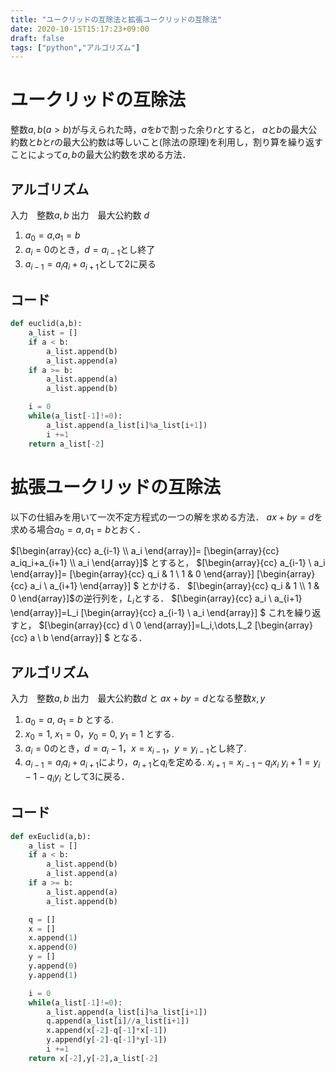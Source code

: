 ```yaml
---
title: "ユークリッドの互除法と拡張ユークリッドの互除法"
date: 2020-10-15T15:17:23+09:00
draft: false
tags: ["python","アルゴリズム"] 
---
```

<!--more-->

# ユークリッドの互除法
整数$a,b(a>b)$が与えられた時，$a$を$b$で割った余り$r$とすると，
$a$と$b$の最大公約数と$b$と$r$の最大公約数は等しいこと(除法の原理)を利用し，割り算を繰り返すことによって$a,b$の最大公約数を求める方法．

## アルゴリズム
入力　整数$a,b$
出力　最大公約数 $d$
1. $a_0 = a$,$a_1 = b$
2. $a_i=0$のとき，$d=a_{i-1}$とし終了
3. $a_{i-1}=a_iq_i+a_{i+1}$として2に戻る

## コード
```euclid.py
def euclid(a,b):
    a_list = []
    if a < b: 
        a_list.append(b)
        a_list.append(a)
    if a >= b:
        a_list.append(a)
        a_list.append(b)

    i = 0
    while(a_list[-1]!=0):
        a_list.append(a_list[i]%a_list[i+1])
        i +=1
    return a_list[-2]
```

# 拡張ユークリッドの互除法
以下の仕組みを用いて一次不定方程式の一つの解を求める方法．
$ax+by=d$を求める場合$a_0=a,a_1=b$とおく．

$[\begin{array}{cc}
     a_{i-1} \\
     a_i 
\end{array}]=
[\begin{array}{cc}
    a_iq_i+a_{i+1} \\
    a_i 
\end{array}]$ 
とすると，
$[\begin{array}{cc}
     a_{i-1} \\
     a_i 
\end{array}]=
[\begin{array}{cc}
    q_i & 1 \\
    1 & 0 
\end{array}]
[\begin{array}{cc}
    a_i \\
    a_{i+1} 
\end{array}]
$ 
とかける．
$[\begin{array}{cc}
    q_i & 1 \\
    1 & 0 
\end{array}]$の逆行列を，$L_i$とする．
$[\begin{array}{cc}
     a_i \\
     a_{i+1} 
\end{array}]=L_i
[\begin{array}{cc}
    a_{i-1} \\
    a_i 
\end{array}]
$ 
これを繰り返すと，
$[\begin{array}{cc}
     d \\
     0
\end{array}]=L_i,\dots,L_2
[\begin{array}{cc}
    a \\
    b
\end{array}]
$ 
となる．

## アルゴリズム
入力　整数$a,b$
出力　最大公約数$d$ と $ax+by=d$となる整数$x, y$ 
1. $a_0 =a$, $a_1 =b$ とする.
2. $x_0 =1$, $x_1 =0$，$y_0 =0$, $y_1 =1$ とする.
3. $a_i=0$のとき，$d=a_i−1$，$x=x_{i−1}$，$y=y_{i−1}$とし終了.
4. $a_{i−1} = a_iq_i + a_{i+1}$により，$a_{i+1}$と$q_i$を定める. 
    $x_{i+1} = x_{i−1} − q_ix_i$
    $y_i+1=y_i−1−q_iy_i$
    として3に戻る．

## コード
```exEuclid.py
def exEuclid(a,b):
    a_list = []
    if a < b: 
        a_list.append(b)
        a_list.append(a)
    if a >= b:
        a_list.append(a)
        a_list.append(b)

    q = []
    x = []
    x.append(1)
    x.append(0)
    y = []
    y.append(0)
    y.append(1)

    i = 0
    while(a_list[-1]!=0):
        a_list.append(a_list[i]%a_list[i+1])
        q.append(a_list[i]//a_list[i+1])
        x.append(x[-2]-q[-1]*x[-1])
        y.append(y[-2]-q[-1]*y[-1])
        i +=1
    return x[-2],y[-2],a_list[-2]
```
